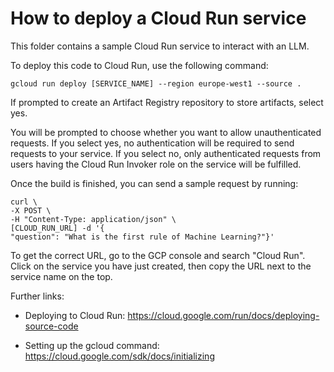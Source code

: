 # How to deploy a Cloud Run service
This folder contains a sample Cloud Run service to interact with an LLM.

To deploy this code to Cloud Run, use the following command:

```
gcloud run deploy [SERVICE_NAME] --region europe-west1 --source .
```

If prompted to create an Artifact Registry repository to store artifacts, select yes.

You will be prompted to choose whether you want to allow unauthenticated requests. If you select yes, no authentication will be required to send requests to your service. If you select no, only authenticated requests from users having the Cloud Run Invoker role on the service will be fulfilled.

Once the build is finished, you can send a sample request by running:

```
curl \
-X POST \
-H "Content-Type: application/json" \
[CLOUD_RUN_URL] -d '{
"question": "What is the first rule of Machine Learning?"}'
```

To get the correct URL, go to the GCP console and search "Cloud Run". Click on the service you have just created, then copy the URL next to the service name on the top.

Further links:

* Deploying to Cloud Run: https://cloud.google.com/run/docs/deploying-source-code

* Setting up the gcloud command: https://cloud.google.com/sdk/docs/initializing  